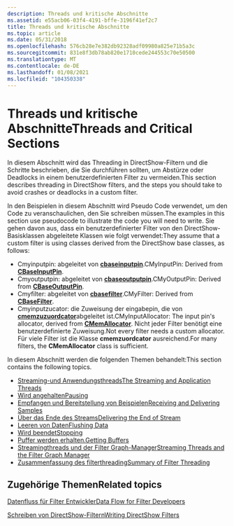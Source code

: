 ```yaml
---
description: Threads und kritische Abschnitte
ms.assetid: e55acb06-03f4-4191-bffe-3196f41ef2c7
title: Threads und kritische Abschnitte
ms.topic: article
ms.date: 05/31/2018
ms.openlocfilehash: 576cb28e7e382db92328adf09980a825e71b5a3c
ms.sourcegitcommit: 831e8f3db78ab820e1710cede244553c70e50500
ms.translationtype: MT
ms.contentlocale: de-DE
ms.lasthandoff: 01/08/2021
ms.locfileid: "104350338"
---
```

# <a name="threads-and-critical-sections"></a><span data-ttu-id="c2bcc-103">Threads und kritische Abschnitte</span><span class="sxs-lookup"><span data-stu-id="c2bcc-103">Threads and Critical Sections</span></span>

<span data-ttu-id="c2bcc-104">In diesem Abschnitt wird das Threading in DirectShow-Filtern und die Schritte beschrieben, die Sie durchführen sollten, um Abstürze oder Deadlocks in einem benutzerdefinierten Filter zu vermeiden.</span><span class="sxs-lookup"><span data-stu-id="c2bcc-104">This section describes threading in DirectShow filters, and the steps you should take to avoid crashes or deadlocks in a custom filter.</span></span>

<span data-ttu-id="c2bcc-105">In den Beispielen in diesem Abschnitt wird Pseudo Code verwendet, um den Code zu veranschaulichen, den Sie schreiben müssen.</span><span class="sxs-lookup"><span data-stu-id="c2bcc-105">The examples in this section use pseudocode to illustrate the code you will need to write.</span></span> <span data-ttu-id="c2bcc-106">Sie gehen davon aus, dass ein benutzerdefinierter Filter von den DirectShow-Basisklassen abgeleitete Klassen wie folgt verwendet:</span><span class="sxs-lookup"><span data-stu-id="c2bcc-106">They assume that a custom filter is using classes derived from the DirectShow base classes, as follows:</span></span>

-   <span data-ttu-id="c2bcc-107">Cmyinputpin: abgeleitet von [**cbaseinputpin**](cbaseinputpin.md).</span><span class="sxs-lookup"><span data-stu-id="c2bcc-107">CMyInputPin: Derived from [**CBaseInputPin**](cbaseinputpin.md).</span></span>
-   <span data-ttu-id="c2bcc-108">Cmyoutputpin: abgeleitet von [**cbaseoutputpin**](cbaseoutputpin.md).</span><span class="sxs-lookup"><span data-stu-id="c2bcc-108">CMyOutputPin: Derived from [**CBaseOutputPin**](cbaseoutputpin.md).</span></span>
-   <span data-ttu-id="c2bcc-109">Cmyfilter: abgeleitet von [**cbasefilter**](cbasefilter.md).</span><span class="sxs-lookup"><span data-stu-id="c2bcc-109">CMyFilter: Derived from [**CBaseFilter**](cbasefilter.md).</span></span>
-   <span data-ttu-id="c2bcc-110">Cmyinputzucator: die Zuweisung der eingabepin, die von [**cmemzuzuordcator**](cmemallocator.md)abgeleitet ist.</span><span class="sxs-lookup"><span data-stu-id="c2bcc-110">CMyInputAllocator: The input pin's allocator, derived from [**CMemAllocator**](cmemallocator.md).</span></span> <span data-ttu-id="c2bcc-111">Nicht jeder Filter benötigt eine benutzerdefinierte Zuweisung.</span><span class="sxs-lookup"><span data-stu-id="c2bcc-111">Not every filter needs a custom allocator.</span></span> <span data-ttu-id="c2bcc-112">Für viele Filter ist die Klasse **cmemzuordcator** ausreichend.</span><span class="sxs-lookup"><span data-stu-id="c2bcc-112">For many filters, the **CMemAllocator** class is sufficient.</span></span>

<span data-ttu-id="c2bcc-113">In diesem Abschnitt werden die folgenden Themen behandelt:</span><span class="sxs-lookup"><span data-stu-id="c2bcc-113">This section contains the following topics.</span></span>

-   [<span data-ttu-id="c2bcc-114">Streaming-und Anwendungsthreads</span><span class="sxs-lookup"><span data-stu-id="c2bcc-114">The Streaming and Application Threads</span></span>](the-streaming-and-application-threads.md)
-   [<span data-ttu-id="c2bcc-115">Wird angehalten</span><span class="sxs-lookup"><span data-stu-id="c2bcc-115">Pausing</span></span>](pausing.md)
-   [<span data-ttu-id="c2bcc-116">Empfangen und Bereitstellung von Beispielen</span><span class="sxs-lookup"><span data-stu-id="c2bcc-116">Receiving and Delivering Samples</span></span>](receiving-and-delivering-samples.md)
-   [<span data-ttu-id="c2bcc-117">Über das Ende des Streams</span><span class="sxs-lookup"><span data-stu-id="c2bcc-117">Delivering the End of Stream</span></span>](delivering-the-end-of-stream.md)
-   [<span data-ttu-id="c2bcc-118">Leeren von Daten</span><span class="sxs-lookup"><span data-stu-id="c2bcc-118">Flushing Data</span></span>](flushing-data.md)
-   [<span data-ttu-id="c2bcc-119">Wird beendet</span><span class="sxs-lookup"><span data-stu-id="c2bcc-119">Stopping</span></span>](stopping.md)
-   [<span data-ttu-id="c2bcc-120">Puffer werden erhalten.</span><span class="sxs-lookup"><span data-stu-id="c2bcc-120">Getting Buffers</span></span>](getting-buffers.md)
-   [<span data-ttu-id="c2bcc-121">Streamingthreads und der Filter Graph-Manager</span><span class="sxs-lookup"><span data-stu-id="c2bcc-121">Streaming Threads and the Filter Graph Manager</span></span>](streaming-threads-and-the-filter-graph-manager.md)
-   [<span data-ttu-id="c2bcc-122">Zusammenfassung des filterthreading</span><span class="sxs-lookup"><span data-stu-id="c2bcc-122">Summary of Filter Threading</span></span>](summary-of-filter-threading.md)

## <a name="related-topics"></a><span data-ttu-id="c2bcc-123">Zugehörige Themen</span><span class="sxs-lookup"><span data-stu-id="c2bcc-123">Related topics</span></span>

<dl> <dt>

[<span data-ttu-id="c2bcc-124">Datenfluss für Filter Entwickler</span><span class="sxs-lookup"><span data-stu-id="c2bcc-124">Data Flow for Filter Developers</span></span>](data-flow-for-filter-developers.md)
</dt> <dt>

[<span data-ttu-id="c2bcc-125">Schreiben von DirectShow-Filtern</span><span class="sxs-lookup"><span data-stu-id="c2bcc-125">Writing DirectShow Filters</span></span>](writing-directshow-filters.md)
</dt> </dl>

 

 



